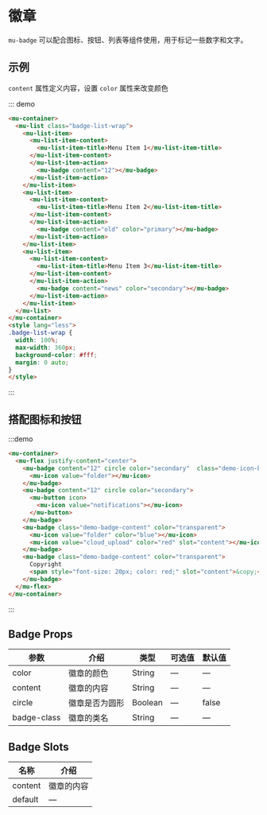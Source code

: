 # 徽章

`mu-badge` 可以配合图标、按钮、列表等组件使用，用于标记一些数字和文字。

## 示例

`content` 属性定义内容，设置 `color` 属性来改变颜色

::: demo
```html
<mu-container>
  <mu-list class="badge-list-wrap">
    <mu-list-item>
      <mu-list-item-content>
        <mu-list-item-title>Menu Item 1</mu-list-item-title>
      </mu-list-item-content>
      </mu-list-item-action>
        <mu-badge content="12"></mu-badge>
      </mu-list-item-action>
    </mu-list-item>
    <mu-list-item>
      <mu-list-item-content>
        <mu-list-item-title>Menu Item 2</mu-list-item-title>
      </mu-list-item-content>
      </mu-list-item-action>
        <mu-badge content="old" color="primary"></mu-badge>
      </mu-list-item-action>
    </mu-list-item>
    <mu-list-item>
      <mu-list-item-content>
        <mu-list-item-title>Menu Item 3</mu-list-item-title>
      </mu-list-item-content>
      </mu-list-item-action>
        <mu-badge content="news" color="secondary"></mu-badge>
      </mu-list-item-action>
    </mu-list-item>
  </mu-list>
</mu-container>
<style lang="less">
.badge-list-wrap {
  width: 100%;
  max-width: 360px;
  background-color: #fff;
  margin: 0 auto;
}
</style>
```
:::

## 搭配图标和按钮

:::demo
```html
<mu-container>
  <mu-flex justify-content="center">
    <mu-badge content="12" circle color="secondary"  class="demo-icon-badge">
      <mu-icon value="folder"></mu-icon>
    </mu-badge>
    <mu-badge content="12" circle color="secondary">
      <mu-button icon>
        <mu-icon value="notifications"></mu-icon>
      </mu-button>
    </mu-badge>
    <mu-badge class="demo-badge-content" color="transparent">
      <mu-icon value="folder" color="blue"></mu-icon>
      <mu-icon value="cloud_upload" color="red" slot="content"></mu-icon>
    </mu-badge>
    <mu-badge class="demo-badge-content" color="transparent">
      Copyright
      <span style="font-size: 20px; color: red;" slot="content">&copy;</span>
    </mu-badge>
  </mu-flex>
</mu-container>
```
:::

## Badge Props

| 参数 | 介绍 | 类型 | 可选值 | 默认值 |
|------|------|------|------|------|
| color | 徽章的颜色 | String | — | — |
| content | 徽章的内容 | String | — | — |
| circle | 徽章是否为圆形 | Boolean | — | false |
| badge-class | 徽章的类名 | String | — | — |

## Badge Slots

| 名称 | 介绍 |
|------|------|
| content | 徽章的内容 |
| default | — |

<style lang="less">
.badge-list-wrap {
  width: 100%;
  max-width: 360px;
  background-color: #fff;
  margin: 0 auto;
}
.demo-icon-badge {
  padding: 12px;
  margin-right: 16px;
}
.demo-badge-content {
  padding: 12px;
  margin-left: 16px;
  margin-right: 16px;

}
</style>
